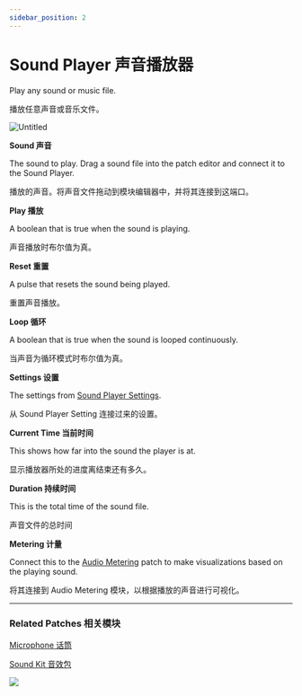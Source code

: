 ```yaml
---
sidebar_position: 2
---
```


# Sound Player 声音播放器

Play any sound or music file.

播放任意声音或音乐文件。

![Untitled](https://s3.us-west-2.amazonaws.com/secure.notion-static.com/21d916a1-e434-4f9e-9209-b2066d74e2a6/Untitled.png?X-Amz-Algorithm=AWS4-HMAC-SHA256&X-Amz-Content-Sha256=UNSIGNED-PAYLOAD&X-Amz-Credential=AKIAT73L2G45EIPT3X45%2F20220602%2Fus-west-2%2Fs3%2Faws4_request&X-Amz-Date=20220602T170310Z&X-Amz-Expires=86400&X-Amz-Signature=46fa0bd325141a193759d7cf217cef3ea1f06040bf52a5db616197d719d6eb71&X-Amz-SignedHeaders=host&response-content-disposition=filename%20%3D%22Untitled.png%22&x-id=GetObject)

**Sound 声音**

The sound to play. Drag a sound file into the patch editor and connect it to the Sound Player.

播放的声音。将声音文件拖动到模块编辑器中，并将其连接到这端口。

**Play 播放**

A boolean that is true when the sound is playing.

声音播放时布尔值为真。

**Reset 重置**

A pulse that resets the sound being played.

重置声音播放。

**Loop 循环**

A boolean that is true when the sound is looped continuously.

当声音为循环模式时布尔值为真。

**Settings 设置**

The settings from [Sound Player Settings](./Sound%20Player%20Setting.md).

从 Sound Player Setting 连接过来的设置。

**Current Time 当前时间**

This shows how far into the sound the player is at.

显示播放器所处的进度离结束还有多久。

**Duration 持续时间**

This is the total time of the sound file.

声音文件的总时间

**Metering 计量**

Connect this to the [Audio Metering](./../Media/Audio%20Metering.md) patch to make visualizations based on the playing sound.

将其连接到 Audio Metering 模块，以根据播放的声音进行可视化。

------

### Related Patches 相关模块

[Microphone 话筒](./Microphone.md)

[Sound Kit 音效包](./Sound%20Kit.md)

![](https://s3.us-west-2.amazonaws.com/secure.notion-static.com/2d0710cb-2421-4870-8a88-c2e39e4a9cf7/Untitled.png?X-Amz-Algorithm=AWS4-HMAC-SHA256&X-Amz-Content-Sha256=UNSIGNED-PAYLOAD&X-Amz-Credential=AKIAT73L2G45EIPT3X45%2F20220602%2Fus-west-2%2Fs3%2Faws4_request&X-Amz-Date=20220602T170318Z&X-Amz-Expires=86400&X-Amz-Signature=3358ec04cba12c016a8a38ddfb6bcc7addd91f4f7e1109fc709f9ea070acef8d&X-Amz-SignedHeaders=host&response-content-disposition=filename%20%3D%22Untitled.png%22&x-id=GetObject)
